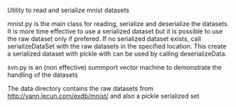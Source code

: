 Utility to read and serialize mnist datasets

mnist.py is the main class for reading, serialize and deserialize the datasets. It is more time effective to use a serialized dataset but it is possible to use the raw dataset only if prefered.
If no serialized dataset exists, call serializeDataSet with the raw datasets in the specified location. This create a serialized dataset with pickle with can be used by calling deserializeData.

svn.py is an (non effective) summport vector machine to demonstrate the handling of the datasets

The data directory contains the raw datasets from http://yann.lecun.com/exdb/mnist/ and also a pickle serialized set 